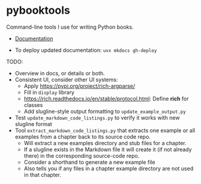 # pybooktools

Command-line tools I use for writing Python books.

- [Documentation](https://bruceeckel.github.io/pybooktools/)

- To deploy updated documentation: `uvx mkdocs gh-deploy`

TODO:
- Overview in docs, or details or both.
- Consistent UI, consider other UI systems:
  - Apply https://pypi.org/project/rich-argparse/
  - Fill in `display` library 
  - https://rich.readthedocs.io/en/stable/protocol.html: Define __rich__ for classes
  - Add slugline-style output formatting to `update_example_output.py`
- Test `update_markdown_code_listings.py` to verify it works with new slugline format
- Tool `extract_markdown_code_listings.py` that extracts one example or all examples from a chapter back to its source code repo.
  - Will extract a new examples directory and stub files for a chapter.
  - If a slugline exists in the Markdown file it will create it (if not already there) in the corresponding source-code repo.
  - Consider a shorthand to generate a new example file
  - Also tells you if any files in a chapter example directory are not used in that chapter.
